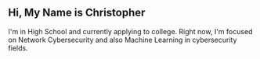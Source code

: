 ## Hi, My Name is Christopher

I'm in High School and currently applying to college. Right now, I'm focused on Network Cybersecurity and also Machine Learning in cybersecurity fields.
